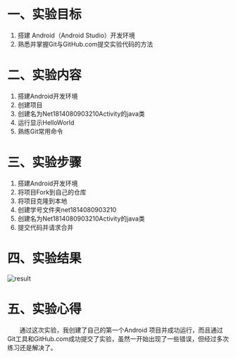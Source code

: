 # 一、实验目标  

1. 搭建 Android（Android Studio）开发环境
2. 熟悉并掌握Git与GitHub.com提交实验代码的方法

# 二、实验内容

1. 搭建Android开发环境
2. 创建项目
3. 创建名为Net1814080903210Activity的java类
4. 运行显示HelloWorld
5. 熟练Git常用命令

# 三、实验步骤

1. 搭建Android开发环境
2. 将项目Fork到自己的仓库
3. 将项目克隆到本地  
4. 创建学号文件夹net1814080903210
5. 创建名为Net1814080903210Activity的java类
6. 提交代码并请求合并

# 四、实验结果
![result](https://raw.githubusercontent.com/Playerlhh/android-labs-2020/master/students/net1814080903210/lab1_res.png)
# 五、实验心得

&#160; &#160; &#160; &#160;通过这次实验，我创建了自己的第一个Android 项目并成功运行，而且通过Git工具和GitHub.com成功提交了实验，虽然一开始出现了一些错误，但经过多次练习还是解决了。
